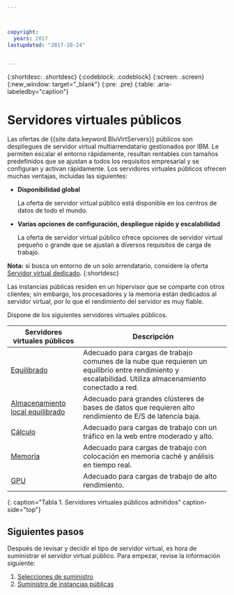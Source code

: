 ```yaml
---



copyright:
  years: 2017
lastupdated: "2017-10-24"


---
```


{:shortdesc: .shortdesc}
{:codeblock: .codeblock}
{:screen: .screen}
{:new_window: target="_blank"}
{:pre: .pre}
{:table: .aria-labeledby="caption"}

# Servidores virtuales públicos
Las ofertas de {{site.data.keyword.BluVirtServers}} públicos son despliegues de servidor virtual multiarrendatario gestionados por IBM. Le permiten escalar el entorno rápidamente, resultan rentables con tamaños predefinidos que se ajustan a todos los requisitos empresarial y se configuran y activan rápidamente.  Los servidores virtuales públicos ofrecen muchas ventajas, incluidas las siguientes:

* **Disponibilidad global** 

    La oferta de servidor virtual público está disponible en los centros de datos de todo el mundo.

* **Varias opciones de configuración, despliegue rápido y escalabilidad** 

    La oferta de servidor virtual público ofrece opciones de servidor virtual pequeño o grande que se ajustan a diversos requisitos de carga de trabajo.

**Nota:** si busca un entorno de un solo arrendatario, considere la oferta [Servidor virtual dedicado](../vsi/vsi_dedicated.html).
{:shortdesc}

Las instancias públicas residen en un hipervisor que se comparte con otros clientes; sin embargo, los procesadores y la memoria están dedicados al servidor virtual, por lo que el rendimiento del servidor es muy fiable. 

Dispone de los siguientes servidores virtuales públicos. 

| Servidores virtuales públicos  | Descripción                                                                                              |
| ----------------------- | -------------------------------------------------------------------------------------------------------- | 
| [Equilibrado](../vsi/vsi_public_balanced.html) | Adecuado para cargas de trabajo comunes de la nube que requieren un equilibrio entre rendimiento y escalabilidad. Utiliza almacenamiento conectado a red.|
| [Almacenamiento local equilibrado](../vsi/vsi_public_balanced_local.html) | Adecuado para grandes clústeres de bases de datos que requieren alto rendimiento de E/S de latencia baja.|
| [Cálculo](../vsi/vsi_public_compute.html) | Adecuado para cargas de trabajo con un tráfico en la web entre moderado y alto.|
| [Memoria](../vsi/vsi_public_memory.html)  | Adecuado para cargas de trabajo con colocación en memoria caché y análisis en tiempo real.
| [GPU](../vsi/vsi_public_gpu.html)  | Adecuado para cargas de trabajo de alto rendimiento.
{: caption="Tabla 1. Servidores virtuales públicos admitidos" caption-side="top"}

## Siguientes pasos

Después de revisar y decidir el tipo de servidor virtual, es hora de suministrar el servidor virtual público. Para empezar, revise la información siguiente: 
1. [Selecciones de suministro](../vsi/vsi_public_selections.html)
2. [Suministro de instancias públicas](../vsi/vsi_provision_public.html)
